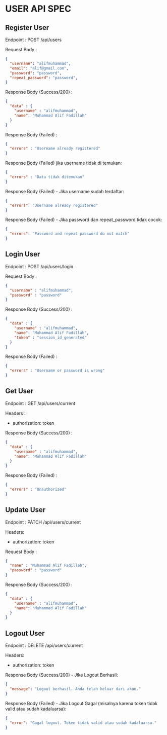 # USER API SPEC

## Register User

Endpoint : POST /api/users

Request Body :
```json
{
  "username": "alifmuhammad",
  "email": "alif@gmail.com",
  "password": "password",
  "repeat_password": "password",
}
```

Response Body (Success/200) :

```json
{
  "data" : {
    "username" : "alifmuhammad",
    "name": "Muhammad Alif Fadillah"
  }
}
```

Response Body (Failed) :

```json
{
  "errors" : "Username already registered"
}
```
Response Body (Failed) jika username tidak di temukan:

```json
{
  "errors" : "Data tidak ditemukan"
}
```
Response Body (Failed) - Jika username sudah terdaftar:

```json
{
  "errors": "Username already registered"
}
```
Response Body (Failed) - Jika password dan repeat_password tidak cocok:
```json
{
  "errors": "Password and repeat password do not match"
}
```

## Login User

Endpoint : POST /api/users/login

Request Body :
```json
{
  "username" : "alifmuhammad",
  "password" : "password"
}
```

Response Body (Success/200) :

```json
{
  "data" : {
    "username" : "alifmuhammad",
    "name": "Muhammad Alif Fadillah",
    "token" : "session_id_generated"
  }
}
```

Response Body (Failed) :

```json
{
  "errors" : "Username or password is wrong"
}
```

## Get User

Endpoint : GET /api/users/current

Headers :
- authorization: token

Response Body (Success/200) :

```json
{
  "data" : {
    "username" : "alifmuhammad",
    "name": "Muhammad Alif Fadillah"
  }
}
```

Response Body (Failed) :

```json
{
  "errors" : "Unauthorized"
}
```

## Update User
Endpoint : PATCH /api/users/current

Headers:
- authorization: token

Request Body :
```json
{
  "name" : "Muhammad Alif Fadillah",
  "password" : "password"
}
```

Response Body (Success/200) :

```json
{
  "data" : {
    "username" : "alifmuhammad",
    "name": "Muhammad Alif Fadillah"
  }
}
```

## Logout User
Endpoint : DELETE /api/users/current

Headers:
- authorization: token

Response Body (Success/200) - Jika Logout Berhasil:

```json
{
  "message": "Logout berhasil. Anda telah keluar dari akun."
}
```
Response Body (Failed) - Jika Logout Gagal (misalnya karena token tidak valid atau sudah kadaluarsa):

```json
{
  "error": "Gagal logout. Token tidak valid atau sudah kadaluarsa."
}
```

